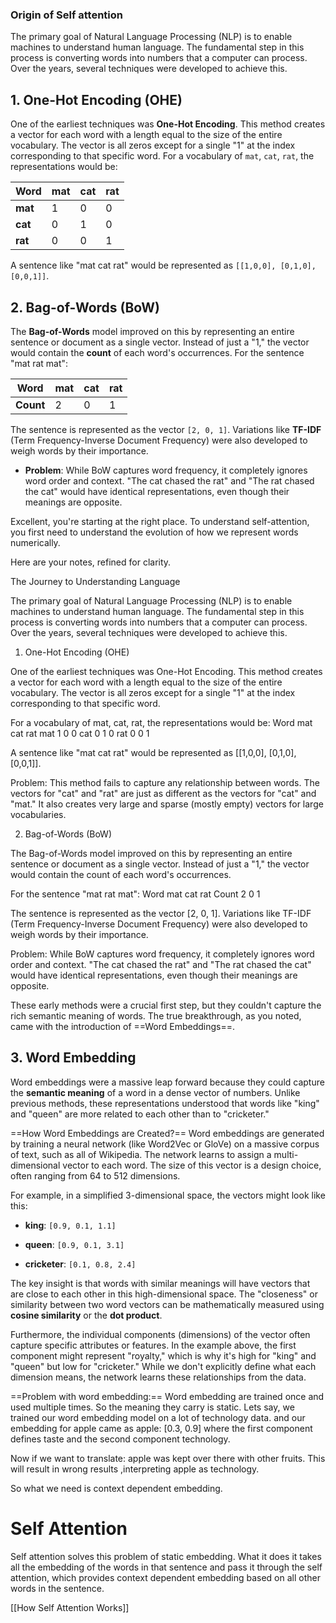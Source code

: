 ### Origin of Self attention
The primary goal of Natural Language Processing (NLP) is to enable machines to understand human language. The fundamental step in this process is converting words into numbers that a computer can process. Over the years, several techniques were developed to achieve this.
## 1. One-Hot Encoding (OHE)
One of the earliest techniques was **One-Hot Encoding**. This method creates a vector for each word with a length equal to the size of the entire vocabulary. The vector is all zeros except for a single "1" at the index corresponding to that specific word.
For a vocabulary of `mat`, `cat`, `rat`, the representations would be:

|Word|mat|cat|rat|
|---|---|---|---|
|**mat**|1|0|0|
|**cat**|0|1|0|
|**rat**|0|0|1|
A sentence like "mat cat rat" would be represented as `[[1,0,0], [0,1,0], [0,0,1]]`.
## 2. Bag-of-Words (BoW)

The **Bag-of-Words** model improved on this by representing an entire sentence or document as a single vector. Instead of just a "1," the vector would contain the **count** of each word's occurrences.
For the sentence "mat rat mat":

|Word|mat|cat|rat|
|---|---|---|---|
|**Count**|2|0|1|and there were several other techniques like tf-idf
The sentence is represented as the vector `[2, 0, 1]`. Variations like **TF-IDF** (Term Frequency-Inverse Document Frequency) were also developed to weigh words by their importance.

- **Problem**: While BoW captures word frequency, it completely ignores word order and context. "The cat chased the rat" and "The rat chased the cat" would have identical representations, even though their meanings are opposite.

Excellent, you're starting at the right place. To understand self-attention, you first need to understand the evolution of how we represent words numerically.

Here are your notes, refined for clarity.

The Journey to Understanding Language

The primary goal of Natural Language Processing (NLP) is to enable machines to understand human language. The fundamental step in this process is converting words into numbers that a computer can process. Over the years, several techniques were developed to achieve this.

1. One-Hot Encoding (OHE)

One of the earliest techniques was One-Hot Encoding. This method creates a vector for each word with a length equal to the size of the entire vocabulary. The vector is all zeros except for a single "1" at the index corresponding to that specific word.

For a vocabulary of mat, cat, rat, the representations would be:
Word	mat	cat	rat
mat	1	0	0
cat	0	1	0
rat	0	0	1

A sentence like "mat cat rat" would be represented as [[1,0,0], [0,1,0], [0,0,1]].

Problem: This method fails to capture any relationship between words. The vectors for "cat" and "rat" are just as different as the vectors for "cat" and "mat." It also creates very large and sparse (mostly empty) vectors for large vocabularies.

2. Bag-of-Words (BoW)

The Bag-of-Words model improved on this by representing an entire sentence or document as a single vector. Instead of just a "1," the vector would contain the count of each word's occurrences.

For the sentence "mat rat mat":
Word	mat	cat	rat
Count	2	0	1

The sentence is represented as the vector [2, 0, 1]. Variations like TF-IDF (Term Frequency-Inverse Document Frequency) were also developed to weigh words by their importance.

Problem: While BoW captures word frequency, it completely ignores word order and context. "The cat chased the rat" and "The rat chased the cat" would have identical representations, even though their meanings are opposite.

These early methods were a crucial first step, but they couldn't capture the rich semantic meaning of words. The true breakthrough, as you noted, came with the introduction of ==Word Embeddings==.
## 3. Word Embedding
Word embeddings were a massive leap forward because they could capture the **semantic meaning** of a word in a dense vector of numbers. Unlike previous methods, these representations understood that words like "king" and "queen" are more related to each other than to "cricketer."

==How Word Embeddings are Created?==
Word embeddings are generated by training a neural network (like Word2Vec or GloVe) on a massive corpus of text, such as all of Wikipedia. The network learns to assign a multi-dimensional vector to each word. The size of this vector is a design choice, often ranging from 64 to 512 dimensions.

For example, in a simplified 3-dimensional space, the vectors might look like this:
- **king**: `[0.9, 0.1, 1.1]`

- **queen**: `[0.9, 0.1, 3.1]`

- **cricketer**: `[0.1, 0.8, 2.4]`

The key insight is that words with similar meanings will have vectors that are close to each other in this high-dimensional space. The "closeness" or similarity between two word vectors can be mathematically measured using **cosine similarity** or the **dot product**.

Furthermore, the individual components (dimensions) of the vector often capture specific attributes or features. In the example above, the first component might represent "royalty," which is why it's high for "king" and "queen" but low for "cricketer." While we don't explicitly define what each dimension means, the network learns these relationships from the data. 

==Problem with word embedding:==
Word embedding are trained once and used multiple times. So the meaning they carry is static. Lets say, we trained our word embedding model on a lot of technology data. 
and our embedding for apple came as
apple: \[0.3, 0.9]
where the first component defines taste and the second component technology.

Now if we want to translate: apple was kept over there with other fruits. 
This will result in wrong results ,interpreting apple as technology.

So what we need is context dependent embedding.

# Self Attention
Self attention solves this problem of static embedding.
What it does it takes all the embedding of the words in that sentence and pass it through the self attention, which provides context dependent embedding based on all other words in the sentence.

[[How Self Attention Works]]




